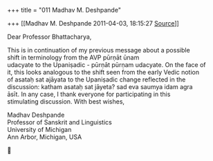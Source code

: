 +++
title = "011 Madhav M. Deshpande"

+++
[[Madhav M. Deshpande	2011-04-03, 18:15:27 [Source](https://groups.google.com/g/bvparishat/c/7NY5SEvADjY)]]



Dear Professor Bhattacharya,

This is in continuation of my previous message about a possible  
shift in terminology from the AVP pūrṇāt ūnam  
udacyate to the Upaniṣadic - pūrṇāt pūrṇam udacyate. On the face of  
it, this looks analogous to the shift seen from the early Vedic notion  
of asataḥ sat ajāyata to the Upaniṣadic change reflected in the  
discussion: katham asataḥ sat jāyeta? sad eva saumya idam agra  
āsīt. In any case, I thank everyone for participating in this  
stimulating discussion. With best wishes,

Madhav Deshpande  
Professor of Sanskrit and Linguistics  
University of Michigan  
Ann Arbor, Michigan, USA



